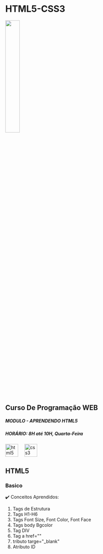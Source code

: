 # HTML5-CSS3

<img src="https://encrypted-tbn0.gstatic.com/images?q=tbn:ANd9GcQDMz5txWEho2bi0brMi3eHqN3VkSRZlEgWSnrs_HG2Bg&s" width="30%">

## Curso De Programação WEB
<h5> MODULO - APRENDENDO HTML5 </h5>

<h5> HORÁRIO: 8H até 10H, Quarta-Feira </h5>

<div display="inline">

<img src="https://cdn.jsdelivr.net/gh/devicons/devicon/icons/html5/html5-original.svg" height="40" alt="html5 logo">
<img width="12">
<img src="https://cdn.jsdelivr.net/gh/devicons/devicon/icons/css3/css3-original.svg" height="40" alt="css3 logo"  />

</div>

## HTML5
### Basico
✔️ Conceitos Aprendidos:
1. Tags de Estrutura
2. Tags H1-H6
3. Tags Font Size, Font Color, Font Face
4. Tags body Bgcolor
5. Tag DIV
6. Tag a href=""
7. tributo targe="_blank"
8. Atributo ID
